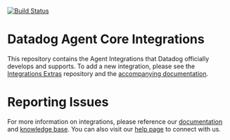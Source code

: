 [![Build Status](https://travis-ci.org/DataDog/integrations-core.svg?branch=master)](https://travis-ci.org/DataDog/integrations-core)
# Datadog Agent Core Integrations

This repository contains the Agent Integrations that Datadog officially develops and supports. To add a new integration, please see the [Integrations Extras](https://github.com/DataDog/integrations-extras) repository and the [accompanying documentation](http://docs.datadoghq.com/guides/integration_sdk/).

# Reporting Issues

For more information on integrations, please reference our [documentation](http://docs.datadoghq.com) and [knowledge base](https://help.datadoghq.com/hc/en-us). You can also visit our [help page](http://docs.datadoghq.com/help/) to connect with us.
